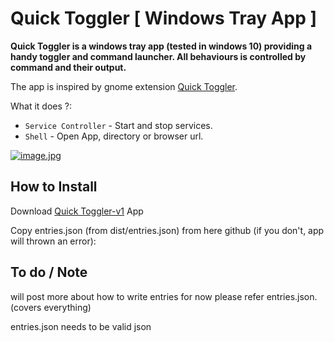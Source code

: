 # Quick Toggler [ Windows Tray App ]

**Quick Toggler is a windows tray app (tested in windows 10) providing a handy toggler and command launcher. All behaviours is controlled by command and their output.**

The app is inspired by gnome extension [Quick Toggler](https://github.com/Shihira/gnome-extension-quicktoggler/).


What it does ?:

- `Service Controller` - Start and stop services.
- `Shell` - Open App, directory or browser url.

[![image.jpg](https://i.postimg.cc/J0H4dtDC/image.jpg)](https://postimg.cc/MfxSn6m9)

## How to Install

Download [Quick Toggler-v1](https://drive.google.com/open?id=1X2R4pmHtlgf_Ioxe_JA8M3H96XsRM72q) App
 
Copy entries.json (from dist/entries.json) from here github (if you don't, app will thrown an error):


## To do / Note

will post more about how to write entries for now please refer entries.json.
(covers everything)

entries.json needs to be valid json


